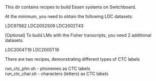 
This dir contains recipes to build Eesen systems on Switchboard.

At the minimum, you need to obtain the following LDC datasets:

LDC97S62  LDC2002S09   LDC2002T43

[Optional] To build LMs with the Fisher transcripts, you need 2 additional datasets:

LDC2004T19   LDC2005T19

There are two recipes, demonstrating different types of CTC labels

run_ctc_phn.sh   - phonemes as CTC labels   
run_ctc_char.sh  - characters (letters) as CTC labels

